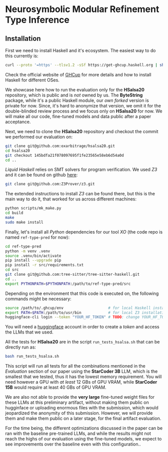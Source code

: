 # Neurosymbolic Modular Refinement Type Inference

## Installation

First we need to install Haskell and it's ecosystem. The easiest way to do this
currently is:
```bash
curl --proto '=https' --tlsv1.2 -sSf https://get-ghcup.haskell.org | sh
```
Check the official website of [GHCup](https://www.haskell.org/ghcup/#) for more
details and how to install Haskell for different OSes.

We showcase here how to run the evaluation only for the **HSalsa20** repository,
which is public and is *not* owned by us. The **ByteString** package, while it's
a public Haskell module, our *own forked* version is private for now. Since,
it's hard to anonymize that version, we omit it for the double-blinded review
process and we focus only on **HSalsa20** for now. We will make all our code,
fine-tuned models and data public after a paper acceptance.

Next, we need to clone the **HSalsa20** repository and checkout the commit we
performed our evaluation on:
```bash
git clone git@github.com:oxarbitrage/hsalsa20.git
cd hsalsa20
git checkout 145bdfa21f078097695f1fe23565e58eb6d54a0d
cd ..
```

*Liquid Haskell* relies on SMT solvers for program verification. We used *Z3*
and it can be found on github [here](https://github.com/Z3Prover/z3):
```bash
git clone git@github.com:Z3Prover/z3.git
```

The extended instructions to install *Z3* can be found there, but this is the
main way to do it, that worked for us across different machines:
```bash
python scripts/mk_make.py
cd build
make
sudo make install
```

Finally, let's install all *Python* dependencies for our tool *XO* (the code
repo is named `ref-type-pred` for now):
```bash
cd ref-type-pred
python -m venv .venv
source .venv/bin/activate
pip install --upgrade pip
pip install -r src/requirements.txt
cd src
git clone git@github.com:tree-sitter/tree-sitter-haskell.git
cd ..
export PYTHONPATH=$PYTHONPATH:/path/to/ref-type-pred/src
```

Depending on the environment that this code is executed on, the following
commands might be necessary:
```bash
source /path/to/.ghcup/env                    # for local Haskell installation
export PATH=$PATH:/path/to/usr/bin            # for local Z3 installation
huggingface-cli login --token "YOUR_HF_TOKEN" # TODO: change YOUR_HF_TOKEN with actual token
```

You will need a [huggingface](https://huggingface.co/) account in order to
create a *token* and access the LLMs that we used.

All the tests for **HSalsa20** are in the script `run_tests_hsalsa.sh` that can be directly run as:
```bash
bash run_tests_hsalsa.sh
```

This script will run all tests for all the combinations mentioned in the
*Evaluation* section of our paper using the **StarCoder 3B** LLM, which is the
smallest that we tested, thus it has the lowest memory requirement. You will
need however a GPU with *at least* 12 GBs of GPU VRAM, while **StarCoder 15B**
would require at least 40 GBs of GPU VRAM.

We are also not able to provide the **very large** fine-tuned weight files for
these LLMs at this preliminary artifact, without making them public on
hugginface or uploading enormous files with the submission, which would
jeopardized the anonymity of this submission. However, we will provide them and
make them public on a later stage, for the final artifact evaluation.

For the time being, the different optimizations discussed in the paper can be
ran with the baseline pre-trained LLMs, and while the results might not reach
the highs of our evaluation using the fine-tuned models, we expect to see
improvements over the baseline even with this configuration..